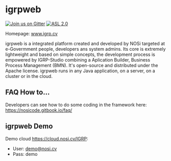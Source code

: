 igrpweb
=======

[![Join us on Gitter](https://badges.gitter.im/igrpweb/template.svg)](https://gitter.im/igrpweb/template?utm_source=badge&utm_medium=badge&utm_campaign=pr-badge)
[![ASL 2.0](https://img.shields.io/hexpm/l/plug.svg)](https://github.com/NOSiCode-CV/IGRP-Java-Template-Eclipse/blob/master/README.md)

Homepage: www.igrp.cv

igrpweb is a integrated platform created and developed by NOSi targeted at e-Govermment people, developers ans system admins. Its core is extremely lightweight and based on simple concepts, the development process is empowered by IGRP-Studio combining a Aplication Builder, Business Process Management (BMN). It's open-source and distributed under the Apache license. igrpweb runs in any Java application, on a server, on a cluster or in the cloud.

## FAQ How to...

Developers can see how to do some coding in the framework here: https://nosicode.gitbook.io/faq/

## igrpweb Demo

Demo cloud https://cloud.nosi.cv/IGRP:
* User: demo@nosi.cv
* Pass: demo
